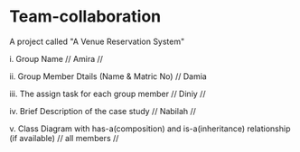 # Team-collaboration
A project called "A Venue Reservation System"

i. Group Name // Amira //


ii. Group Member Dtails (Name & Matric No) // Damia


iii. The assign task for each group member  // Diniy //


iv. Brief Description of the case study // Nabilah //

v. Class Diagram with has-a(composition) and is-a(inheritance) relationship (if available)  // all members //